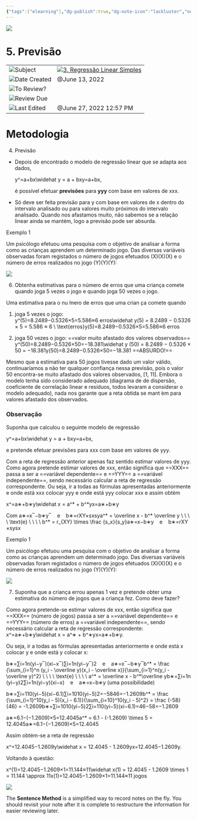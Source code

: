 ```yaml
---
{"tags":["elearning"],"dg-publish":true,"dg-note-icon":"lackluster","noteIcon":"lackluster","permalink":"/04-resources-material-para-zettel/elearning/5-previsao/","dgPassFrontmatter":true,"created":"2025-10-16T10:22:39.724+01:00","updated":"2025-10-24T12:38:58.751+01:00"}
---
```



![](Dashboard/Attachments/icons_notes--sentence%2017.png)

# 5. Previsão

|   |   |
|---|---|
|![](Dashboard/Attachments/arrow-northeast_gray%201188.svg)Subject|[![](Dashboard/Attachments/icons_graduate%2017.png)3. Regressão Linear Simples](../Subjects/3%20Regress%C3%A3o%20Linear%20Simples%209558cc6271874dbc880a7ea7990d09e0.html)|
|![](Dashboard/Attachments/calendar_gray%201250.svg)Date Created|@June 13, 2022|
|![](Dashboard/Attachments/checkmark-square_gray%20669.svg)To Review?||
|![](Dashboard/Attachments/formula_gray%20488.svg)Review Due||
|![](Dashboard/Attachments/clock_gray%20120.svg)Last Edited|@June 27, 2022 12:57 PM|

# Metodologia

4. Previsão

- Depois de encontrado o modelo de regressão linear que se adapta aos dados,
    
    y^=a+bx\widehat y = a + bxy​=a+bx﻿,
    
    é possível efetuar **previsões** para **yyy**﻿ com base em valores de xxx﻿.
    

- Só deve ser feita previsão para y com base em valores de x dentro do intervalo analisado ou para valores muito próximos do intervalo analisado. Quando nos afastamos muito, não sabemos se a relação linear ainda se mantém, logo a previsão pode ser absurda.

Exemplo 1

Um psicólogo efetuou uma pesquisa com o objetivo de analisar a forma como as crianças aprendem um determinado jogo. Das diversas variáveis observadas foram registados o número de jogos efetuados (X)(X)(X)﻿ e o número de erros realizados no jogo (Y)(Y)(Y)﻿:

[![](Dashboard/Attachments/DED494C8-F291-41C6-B0CA-A57B00E496F1%201.jpeg)](5%20Previs%C3%A3o/DED494C8-F291-41C6-B0CA-A57B00E496F1.jpeg)

6. Obtenha estimativas para o número de erros que uma criança comete quando joga 5 vezes o jogo e quando joga 50 vezes o jogo.

Uma estimativa para o nu ́mero de erros que uma crian ̧ca comete quando

1. joga 5 vezes o jogo:  
    y^(5)=8.2489−0.5326×5=5.586≈6 erros\widehat y(5) = 8.2489 − 0.5326 × 5 = 5.586 ≈ 6 \ \text{erros}y​(5)=8.2489−0.5326×5=5.586≈6 erros﻿

2. joga 50 vezes o jogo: ==valor muito afastado dos valores observados==  
    y^(50)=8.2489−0.5326×50=−18.381\widehat y (50) = 8.2489 − 0.5326 × 50 = −18.381y​(50)=8.2489−0.5326×50=−18.381﻿ ==ABSURDO!==

Mesmo que a estimativa para 50 jogos tivesse dado um valor válido, continuaríamos a não ter qualquer confiança nessa previsão, pois o valor 50 encontra-se muito afastado dos valores observados, [1, 11]. Embora o modelo tenha sido considerado adequado (diagrama de de dispersão, coeficiente de correlação linear e resíduos, todos levaram a considerar o modelo adequado), nada nos garante que a reta obtida se mant ́em para valores afastado dos observados.

### Observação

Suponha que calculou o seguinte modelo de regressão

y^=a+bx\widehat y = a + bxy​=a+bx﻿,

e pretende efetuar previsões para xxx﻿ com base em valores de yyy﻿.

Com a reta de regressão anterior apenas faz sentido estimar valores de yyy﻿. Como agora pretende estimar valores de xxx﻿, então significa que ==XXX==﻿ passa a ser a ==variável dependente== e ==YYY==﻿ a ==variável independente==, sendo necessário calcular a reta de regressão correspondente. Ou seja, ir a todas as fórmulas apresentadas anteriormente e onde está xxx﻿ colocar yyy﻿ e onde está yyy﻿ colocar xxx﻿ e assim obtém

x^=a∗+b∗y\widehat x = a^* + b^*yx=a∗+b∗y﻿

Com a∗=x‾−b∗y‾    e    b∗=rXY×sxsya^* = \overline x - b^* \overline y \ \ \ \ \text{e} \ \ \ \ b^* = r_{XY} \times \frac {s_x}{s_y}a∗=x−b∗y​    e    b∗=rXY​×sy​sx​​﻿

Exemplo 1

Um psicólogo efetuou uma pesquisa com o objetivo de analisar a forma como as crianças aprendem um determinado jogo. Das diversas variáveis observadas foram registados o número de jogos efetuados (X)(X)(X)﻿ e o número de erros realizados no jogo (Y)(Y)(Y)﻿:

[![](Dashboard/Attachments/DED494C8-F291-41C6-B0CA-A57B00E496F1%201.jpeg)](5%20Previs%C3%A3o/DED494C8-F291-41C6-B0CA-A57B00E496F1.jpeg)

7. Suponha que a criança errou apenas 1 vez e pretende obter uma estimativa do número de jogos que a criança fez. Como deve fazer?

Como agora pretende-se estimar valores de xxx﻿, então significa que ==XXX==﻿ (número de jogos) passa a ser a ==variável dependente== e ==YYY==﻿ (número de erros) a ==variável independente==, sendo necessário calcular a reta de regressão correspondente: x^=a∗+b∗y\widehat x = a^∗ + b^∗yx=a∗+b∗y﻿.

Ou seja, ir a todas as fórmulas apresentadas anteriormente e onde está x colocar y e onde está y colocar x:

b∗=∑i=1n(yi−y‾)(xi−x‾)∑i=1n(yi−y‾)2    e    a∗=x‾−b∗y‾b^* = \frac {\sum_{i=1}^n (y_i - \overline y)(x_i - \overline x)}{\sum_{i=1}^n(y_i - \overline y)^2} \ \ \ \ \text{e} \ \ \ \ a^* = \overline x - b^*\overline yb∗=∑i=1n​(yi​−y​)2∑i=1n​(yi​−y​)(xi​−x)​    e    a∗=x−b∗y​﻿ (uma possibilidade)

b∗=∑i=110(yi−5)(xi−6.1)∑i=1010(yi−5)2=−5846=−1.2609b^* = \frac {\sum_{i=1}^10(y_i - 5)(x_i - 6.1)}{\sum_{i=10}^10(y_i - 5)^2} = \frac {-58}{46} = -1.2609b∗=∑i=101​0(yi​−5)2∑i=11​0(yi​−5)(xi​−6.1)​=46−58​=−1.2609﻿

a∗=6.1−(−1.2609)×5=12.4045a^* = 6.1 - (-1.2609) \times 5 = 12.4045a∗=6.1−(−1.2609)×5=12.4045﻿

Assim obtém-se a reta de regressão

x^=12.4045−1.2609y\widehat x = 12.4045 - 1.2609yx=12.4045−1.2609y﻿.

Voltando à questão:

x^(1)=12.4045−1.2609×1=11.144≈11\widehat x(1) = 12.4045 - 1.2609 \times 1 = 11.144 \approx 11x(1)=12.4045−1.2609×1=11.144≈11﻿ jogos

![](Dashboard/Attachments/icons_questions%2017.png)

The **Sentence Method** is a simplified way to record notes on the fly. You should revisit your note after it is complete to restructure the information for easier reviewing later.